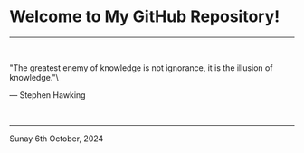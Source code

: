 # Welcome to My GitHub Repository!

---

<br>

"The greatest enemy of knowledge is not ignorance, it is the illusion of knowledge."\

― Stephen Hawking
 
</br>

---
Sunay 6th October, 2024
